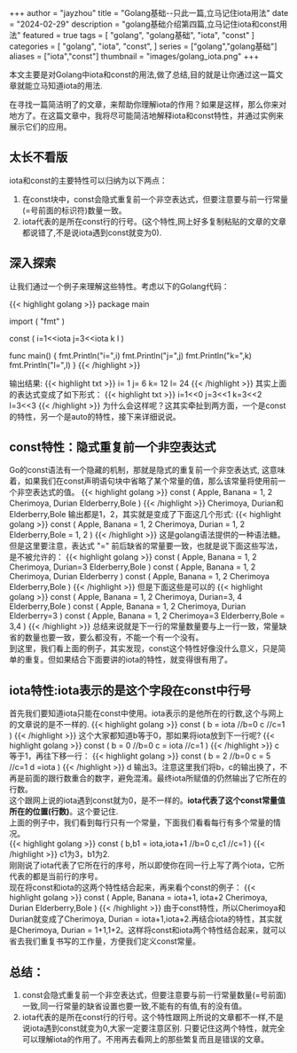 +++
author = "jayzhou"
title = "Golang基础--只此一篇,立马记住iota用法"
date = "2024-02-29"
description = "golang基础介绍第四篇,立马记住iota和const用法"
featured = true
tags = [
    "golang",
    "golang基础",
    "iota",
    "const"
]
categories = [
    "golang",
    "iota",
    "const",
]
series = ["golang","golang基础"]
aliases = ["iota","const"]
thumbnail = "images/golang_iota.png"
+++

本文主要是对Golang中iota和const的用法,做了总结,目的就是让你通过这一篇文章就能立马知道iota的用法.
<!--more-->
在寻找一篇简洁明了的文章，来帮助你理解iota的作用？如果是这样，那么你来对地方了。在这篇文章中，我将尽可能简洁地解释iota和const特性，并通过实例来展示它们的应用。<br>
## 太长不看版
iota和const的主要特性可以归纳为以下两点：<br>
1. 在const块中，const会隐式重复前一个非空表达式，但要注意要与前一行常量(=号前面的标识符)数量一致。
2. iota代表的是所在const行的行号。(这个特性,网上好多复制粘贴的文章的文章都说错了,不是说iota遇到const就变为0).

## 深入探索
让我们通过一个例子来理解这些特性。考虑以下的Golang代码：

{{< highlight golang >}}
package main

import (
    "fmt"
)

const (
    i=1<<iota
    j=3<<iota
    k
    l
)

func main() {
   fmt.Println("i=",i)
   fmt.Println("j=",j)
   fmt.Println("k=",k)
   fmt.Println("l=",l)
}
{{< /highlight >}}

输出结果:
{{< highlight txt >}}
i= 1
j= 6
k= 12
l= 24
{{< /highlight >}}
其实上面的表达式变成了如下形式：
{{< highlight txt >}}
i=1<<0
j=3<<1
k=3<<2
l=3<<3
{{< /highlight >}}
为什么会这样呢？这其实牵扯到两方面，一个是const的特性，另一个是auto的特性，接下来详细说说。
## const特性：隐式重复前一个非空表达式
Go的const语法有一个隐藏的机制，那就是隐式的重复前一个非空表达式, 这意味着，如果我们在const声明语句块中省略了某个常量的值，那么该常量将使用前一个非空表达式的值。
{{< highlight golang >}}
const (
    Apple, Banana =  1,  2
    Cherimoya, Durian
    Elderberry,Bole
)
{{< /highlight >}}
Cherimoya, Durian和Elderberry,Bole 输出都是1，2，其实就是变成了下面这几个形式:
{{< highlight golang >}}
const (
    Apple, Banana =  1,  2
    Cherimoya, Durian = 1, 2
    Elderberry,Bole = 1,  2
)
{{< /highlight >}}
这是golang语法提供的一种语法糖。但是这里要注意，表达式 "=" 前后缺省的常量要一致，也就是说下面这些写法，是不被允许的：
{{< highlight golang >}}
const (
    Apple, Banana =  1,  2
    Cherimoya, Durian=3
    Elderberry,Bole
)
const (
    Apple, Banana =  1,  2
    Cherimoya, Durian
    Elderberry
)
const (
    Apple, Banana =  1,  2
    Cherimoya
    Elderberry,Bole
)
{{< /highlight >}}
但是下面这些是可以的
{{< highlight golang >}}
const (
    Apple, Banana =  1,  2
    Cherimoya, Durian=3, 4
    Elderberry,Bole
)
const (
    Apple, Banana =  1,  2
    Cherimoya, Durian
    Elderberry=3
)
const (
    Apple, Banana =  1,  2
    Cherimoya=3
    Elderberry,Bole = 3,4
)
{{< /highlight >}}
总结来说就是下一行的常量数量要与上一行一致，常量缺省的数量也要一致，要么都没有，不能一个有一个没有。<br>
到这里，我们看上面的例子，其实发现，const这个特性好像没什么意义，只是简单的重复。但如果结合下面要讲的iota的特性，就变得很有用了。
## iota特性:iota表示的是这个字段在const中行号
首先我们要知道iota只能在const中使用。iota表示的是他所在的行数,这个与网上的文章说的是不一样的.
{{< highlight golang >}}
const (
  b = iota     //b=0
  c            //c=1
)
{{< /highlight >}}
这个大家都知道b等于0，那如果将iota放到下一行呢?
{{< highlight golang >}}
const (
  b = 0     //b=0
  c = iota           //c=1
)
{{< /highlight >}}
c 等于1，再往下移一行：
{{< highlight golang >}}
const (
  b = 2     //b=0
  c = 5           //c=1
  d =iota
)
{{< /highlight >}}
d 输出3。注意这里我们将b，c的输出换了，不再是前面的跟行数重合的数字，避免混淆。最终iota所赋值的仍然输出了它所在的行数。<br>
这个跟网上说的iota遇到const就为0，是不一样的。**iota代表了这个const常量值所在的位置(行数)**。这个要记住. <br>
上面的例子中，我们看到每行只有一个常量，下面我们看看每行有多个常量的情况。 <br>
{{< highlight golang >}}
const (
  b,b1 = iota,iota+1     //b=0
  c,c1            //c=1
)
{{< /highlight >}}
c1为3，b1为2. <br>
刚刚说了iota代表了它所在行的序号，所以即使你在同一行上写了两个iota，它所代表的都是当前行的序号。<br>
现在将const和iota的这两个特性结合起来，再来看个const的例子：
{{< highlight golang >}}
const (
    Apple, Banana =  iota+1,  iota+2
    Cherimoya, Durian
    Elderberry,Bole
)
{{< /highlight >}}
由于const特性，所以Cherimoya和Durian就变成了Cherimoya, Durian = iota+1,iota+2.再结合iota的特性，其实就是Cherimoya, Durian = 1+1,1+2。这样将const和iota两个特性结合起来，就可以省去我们重复书写的工作量，方便我们定义const常量。
## 总结：
1. const会隐式重复前一个非空表达式，但要注意要与前一行常量数量(=号前面)一致,同一行常量的缺省设置也要一致,不能有的有值,有的没有值。
2. iota代表的是所在const行的行号。这个特性跟网上所说的文章都不一样,不是说iota遇到const就变为0,大家一定要注意区别.
只要记住这两个特性，就完全可以理解iota的作用了。不用再去看网上的那些繁复而且是错误的文章。<br>

